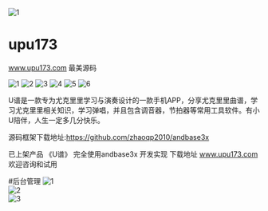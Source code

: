 ![1](https://github.com/zhaoqp2010/upu173/blob/master/%E6%88%AA%E5%9B%BE/logo.png?raw=true)
# upu173
www.upu173.com 最美源码

![1](https://github.com/zhaoqp2010/upu173/blob/master/%E6%88%AA%E5%9B%BE/1.png?raw=true)
![2](https://github.com/zhaoqp2010/upu173/blob/master/%E6%88%AA%E5%9B%BE/2.png?raw=true)
![3](https://github.com/zhaoqp2010/upu173/blob/master/%E6%88%AA%E5%9B%BE/3.png?raw=true)
![4](https://github.com/zhaoqp2010/upu173/blob/master/%E6%88%AA%E5%9B%BE/4.png?raw=true)
![5](https://github.com/zhaoqp2010/upu173/blob/master/%E6%88%AA%E5%9B%BE/5.png?raw=true)
![6](https://github.com/zhaoqp2010/upu173/blob/master/%E6%88%AA%E5%9B%BE/6.png?raw=true)

U谱是一款专为尤克里里学习与演奏设计的一款手机APP，分享尤克里里曲谱，学习尤克里里相关知识，学习弹唱，并且包含调音器，节拍器等常用工具软件。有小U陪伴，人生一定多几分快乐。

源码框架下载地址:https://github.com/zhaoqp2010/andbase3x

已上架产品 《U谱》 完全使用andbase3x 开发实现 下载地址 www.upu173.com  欢迎咨询和试用

#后台管理
![1](https://github.com/zhaoqp2010/upu173/blob/master/%E6%88%AA%E5%9B%BE/7.png?raw=true)  
![2](https://github.com/zhaoqp2010/upu173/blob/master/%E6%88%AA%E5%9B%BE/8.png?raw=true)  
![3](https://github.com/zhaoqp2010/upu173/blob/master/%E6%88%AA%E5%9B%BE/9.png?raw=true)  
